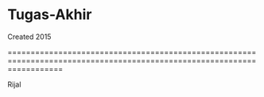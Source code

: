 # Tugas-Akhir

Created 2015

======================================================================================================================== 

Rijal
